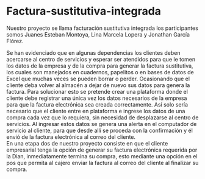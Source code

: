 # Factura-sustitutiva-integrada
Nuestro proyecto se llama facturación sustitutiva integrada los participantes somos
Juanes Esteban Montoya, Lina Marcela Lopera y Jonathan García Flórez.

Se han evidenciado que en algunas dependencias los clientes deben acercarse al centro de servicios y esperar ser atendidos para que le tomen los datos de la empresa y de la compra para generar la factura sustitutiva, los cuales son manejados en cuadernos, papelitos o en bases de datos de Excel que muchas veces se pueden borrar o perder. Ocasionando que el cliente deba volver al almacén a dejar de nuevo sus datos para genera la factura. 
Para solucionar esto se pretende crear una plataforma donde el cliente debe registrar una única vez los datos necesarios de la empresa para que la factura electrónica sea creada correctamente.
Así solo sería necesario que el cliente entre en plataforma e ingrese los datos de una compra cada vez que lo requiera, sin necesidad de desplazarse al centro de servicios. Al ingresar estos datos se genera una alerta en el computador de servicio al cliente, para que desde allí se proceda con la confirmación y él envió de la factura electrónica al correo del cliente.  
En una etapa dos de nuestro proyecto consiste en que el cliente empresarial tenga la opción de generar su factura electrónica requerida por la Dian, inmediatamente termina su compra, esto mediante una opción en el pos que permita al cajero enviar la factura al correo del cliente al finalizar su compra.

